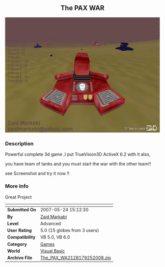 ﻿<div align="center">

## The PAX WAR

<img src="PIC20089251111132248.jpg">
</div>

### Description

Powerful complete 3d game ,I put TrueVision3D ActiveX 6.2 with it also,

you have team of tanks and you must start the war with the other team!!

see Screenshot and try it now !!
 
### More Info
 
Great Project


<span>             |<span>
---                |---
**Submitted On**   |2007-05-24 15:12:30
**By**             |[Zaid Markabi](https://github.com/Planet-Source-Code/PSCIndex/blob/master/ByAuthor/zaid-markabi.md)
**Level**          |Advanced
**User Rating**    |5.0 (15 globes from 3 users)
**Compatibility**  |VB 5\.0, VB 6\.0
**Category**       |[Games](https://github.com/Planet-Source-Code/PSCIndex/blob/master/ByCategory/games__1-38.md)
**World**          |[Visual Basic](https://github.com/Planet-Source-Code/PSCIndex/blob/master/ByWorld/visual-basic.md)
**Archive File**   |[The\_PAX\_WA2128179252008\.zip](https://github.com/Planet-Source-Code/zaid-markabi-the-pax-war__1-71123/archive/master.zip)








